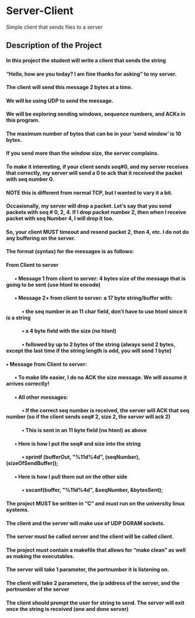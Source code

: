 # Server-Client
Simple client that sends files to a server 

## Description of the Project
#### In this project the student will write a client that sends the string 
#### “Hello, how are you today? I am fine thanks for asking” to my server. 
#### The client will send this message 2 bytes at a time.  
#### We will be using UDP to send the message.  
#### We will be exploring sending windows, sequence numbers, and ACKs in this program. 
#### The maximum number of bytes that can be in your ‘send window’ is 10 bytes. 
#### If you send more than the window size, the server complains. 
#### To make it interesting, if your client sends seq#0, and my server receives that correctly, my server will send a 0 to ack that it received the packet with seq number 0. 
#### NOTE this is different from normal TCP, but I wanted to vary it a bit. 
#### Occasionally, my server will drop a packet. Let’s say that you send packets with seq # 0, 2, 4. If I drop packet number 2, then when I receive packet with seq Number 4, I will drop it too. 
#### So, your client MUST timeout and resend packet 2, then 4, etc. I do not do any buffering on the server.  
#### The format (syntax) for the messages is as follows: 
#### From Client to server
#### &nbsp;&nbsp;&nbsp;&nbsp;&nbsp;&nbsp; • Message 1 from client to server: 4 bytes size of the message that is going to be sent (use htonl to encode)
#### &nbsp;&nbsp;&nbsp;&nbsp;&nbsp;&nbsp; • Message 2+ from client to server: a 17 byte string/buffer with:
#### &nbsp;&nbsp;&nbsp;&nbsp;&nbsp;&nbsp;&nbsp;&nbsp;&nbsp;&nbsp;&nbsp;&nbsp; • the seq number in an 11 char field, don’t have to use htonl since it is a string 
#### &nbsp;&nbsp;&nbsp;&nbsp;&nbsp;&nbsp;&nbsp;&nbsp;&nbsp;&nbsp;&nbsp;&nbsp; • a 4 byte field with the size (no htonl) 
#### &nbsp;&nbsp;&nbsp;&nbsp;&nbsp;&nbsp;&nbsp;&nbsp;&nbsp;&nbsp;&nbsp;&nbsp; • followed by up to 2 bytes of the string (always send 2 bytes, except the last time if the string length is odd, you will send 1 byte) 
#### • Message from Client to server:
#### &nbsp;&nbsp;&nbsp;&nbsp;&nbsp;&nbsp; • To make life easier, I do no ACK the size message. We will assume it arrives correctly!
#### &nbsp;&nbsp;&nbsp;&nbsp;&nbsp;&nbsp; • All other messages:
#### &nbsp;&nbsp;&nbsp;&nbsp;&nbsp;&nbsp;&nbsp;&nbsp;&nbsp;&nbsp;&nbsp;&nbsp; • If the correct seq number is received, the server will ACK that seq number (so if the client sends seq# 2, size 2, the server will ack 2) 
#### &nbsp;&nbsp;&nbsp;&nbsp;&nbsp;&nbsp;&nbsp;&nbsp;&nbsp;&nbsp;&nbsp;&nbsp; • This is sent in an 11 byte field (no htonl) as above 
#### &nbsp;&nbsp;&nbsp;&nbsp;&nbsp;&nbsp; • Here is how I put the seq# and size  into the string
#### &nbsp;&nbsp;&nbsp;&nbsp;&nbsp;&nbsp;&nbsp;&nbsp;&nbsp;&nbsp;&nbsp;&nbsp; • sprintf (bufferOut, "%11d%4d", (seqNumber), (sizeOfSendBuffer));
#### &nbsp;&nbsp;&nbsp;&nbsp;&nbsp;&nbsp; • Here is how I pull them out on the other side
#### &nbsp;&nbsp;&nbsp;&nbsp;&nbsp;&nbsp;&nbsp;&nbsp;&nbsp;&nbsp;&nbsp;&nbsp; • sscanf(buffer, "%11d%4d", &seqNumber, &bytesSent);
#### The project MUST be written in “C” and must run on the university linux systems. 
#### The client and the server will make use of UDP DGRAM sockets.  
#### The server must be called server  and the client will be called client. 
#### The project must contain a makefile that allows for “make clean” as well as making the executables. 
#### The server will take 1 parameter, the portnumber it is listening on. 
#### The client will take 2 parameters, the ip address of the server, and the portnumber of the server 
#### The client should prompt the user for string to send. The server will exit once the string is received (one and done server) 
